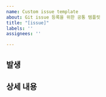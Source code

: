 ```yaml
---
name: Custom issue template
about: Git issue 등록을 위한 공통 템플릿
title: "[issue]"
labels: ''
assignees: ''

---
```


## 발생
 
## 상세 내용
